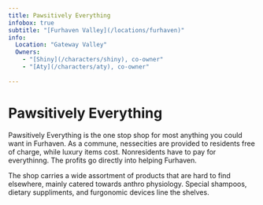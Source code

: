 ```yaml
---
title: Pawsitively Everything
infobox: true
subtitle: "[Furhaven Valley](/locations/furhaven)"
info:
  Location: "Gateway Valley"
  Owners:
    - "[Shiny](/characters/shiny), co-owner"
    - "[Aty](/characters/aty), co-owner"
    
---
```


# Pawsitively Everything

Pawsitively Everything is the one stop shop for most anything you could want in Furhaven. As a commune, nessecities are provided to residents free of charge, while luxury items cost. Nonresidents have to pay for everythinng. The profits go directly into helping Furhaven.

The shop carries a wide assortment of products that are hard to find elsewhere, mainly catered towards anthro physiology. Special shampoos, dietary suppliments, and furgonomic devices line the shelves.

